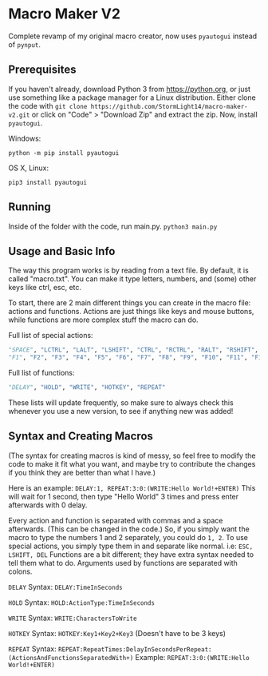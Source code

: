 # Macro Maker V2
Complete revamp of my original macro creator, now uses `pyautogui` instead of `pynput`.

## Prerequisites
If you haven't already, download Python 3 from https://python.org, or just use something like a package manager for a Linux distribution.
Either clone the code with `git clone https://github.com/StormLight14/macro-maker-v2.git` or click on "Code" > "Download Zip" and extract the zip.
Now, install `pyautogui`.

Windows:

`python -m pip install pyautogui`

OS X, Linux:

`pip3 install pyautogui`

## Running
Inside of the folder with the code, run main.py. `python3 main.py`

## Usage and Basic Info
The way this program works is by reading from a text file. By default, it is called "macro.txt". You can make it type letters, numbers, and (some) other keys like ctrl, esc, etc.

To start, there are 2 main different things you can create in the macro file: actions and functions. Actions are just things like keys and mouse buttons, while functions are more complex stuff the macro can do. 

Full list of special actions: 
```py
"SPACE", "LCTRL", "LALT", "LSHIFT", "CTRL", "RCTRL", "RALT", "RSHIFT", "TAB", "ESC", "ESCAPE", "ENTER", "DEL", "DELETE", "LCLICK", "RCLICK", "MCLICK",
"F1", "F2", "F3", "F4", "F5", "F6", "F7", "F8", "F9", "F10", "F11", "F12"
```
Full list of functions: 
```py
"DELAY", "HOLD", "WRITE", "HOTKEY", "REPEAT"
```
These lists will update frequently, so make sure to always check this whenever you use a new version, to see if anything new was added!

## Syntax and Creating Macros
(The syntax for creating macros is kind of messy, so feel free to modify the code to make it fit what you want, and maybe try to contribute the changes if you think they are better than what I have.)

Here is an example: `DELAY:1, REPEAT:3:0:(WRITE:Hello World!+ENTER)` This will wait for 1 second, then type "Hello World" 3 times and press enter afterwards with 0 delay.

Every action and function is separated with commas and a space afterwards. (This can be changed in the code.) So, if you simply want the macro to type the numbers 1 and 2 separately, you could do `1, 2`.
To use special actions, you simply type them in and separate like normal. i.e: `ESC, LSHIFT, DEL`
Functions are a bit different; they have extra syntax needed to tell them what to do. Arguments used by functions are separated with colons.

`DELAY` Syntax: `DELAY:TimeInSeconds`

`HOLD` Syntax: `HOLD:ActionType:TimeInSeconds`

`WRITE` Syntax: `WRITE:CharactersToWrite`

`HOTKEY` Syntax: `HOTKEY:Key1+Key2+Key3` (Doesn't have to be 3 keys)

`REPEAT` Syntax: `REPEAT:RepeatTimes:DelayInSecondsPerRepeat:(ActionsAndFunctionsSeparatedWith+)` Example: `REPEAT:3:0:(WRITE:Hello World!+ENTER)`
